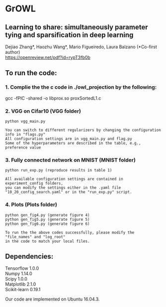 # GrOWL
## Learning to share: simultaneously parameter tying and sparsification in deep learning

Dejiao Zhang*, Haozhu Wang*, Mario Figueiredo, Laura Balzano (*Co-first author)  
https://openreview.net/pdf?id=rypT3fb0b

## To run the code:
### 1. Complie the the c code in ./owl_projection by the following:
   gcc -fPIC -shared -o libprox.so proxSortedL1.c

### 2. VGG on Cifar10 (VGG folder)
    python vgg_main.py 
    
    You can switch to different regularizers by changing the configuration info in "flags.py"  
    All configuration settings are in vgg_main.py and flag.py  
    Some of the hyperparameters are described in the table, e.g., preference value

### 3. Fully connected network on MNIST (MNIST folder)
    python run_exp.py (reproduce results in table 1)
    
    All available configuration settings are contained in experiment_config folders,   
    you can modify the settings either in the .yaml file "10_20_config_search.yaml" or in the "run_exp.py" script.

### 4. Plots (Plots folder)
    python gen_fig4.py (generate figure 4)
    python gen_fig5.py (generate figure 5)
    python gen_fig6.py (generate figure 6)

    To run the the above codes successfully, please modify the "file_names" and "log_root"   
    in the code to match your local files. 

## Dependencies:
Tensorflow 1.0.0  
Numpy 1.14.0  
Scipy 1.0.0  
Matplotlib 2.1.0  
Scikit-learn 0.19.1  

Our code are implemented on Ubuntu 16.04.3.
